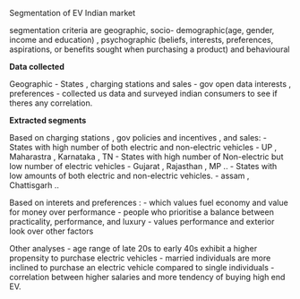 
Segmentation of EV Indian market

segmentation criteria are geographic, socio- demographic(age, gender, income and education) , psychographic (beliefs, interests, preferences, aspirations, or benefits sought when purchasing a product) and behavioural

**Data collected**

Geographic - States , charging stations and sales - gov open data
interests , preferences  - collected us data and surveyed indian consumers to see if theres any correlation.


**Extracted segments**

Based on  charging stations , gov policies and incentives , and sales: 
		- States with high number of both electric and non-electric vehicles - UP , Maharastra , Karnataka , TN
		- States with high number of Non-electric but low number of electric vehicles - Gujarat , Rajasthan , MP ..
		- States with low amounts of both electric and non-electric vehicles. - assam , Chattisgarh .. 

Based on interets and preferences :
		- which values fuel economy and value for money over performance
		- people who prioritise a balance between practicality, performance, and luxury
		- values performance and exterior look over other factors

Other analyses 
       - age range of late 20s to early 40s exhibit a higher propensity to purchase electric vehicles
       - married individuals are more inclined to purchase an electric vehicle compared to single individuals
       - correlation between higher salaries and more tendency of buying high end EV.
